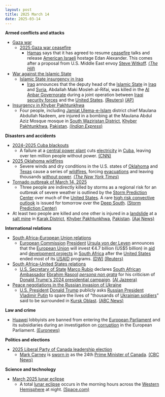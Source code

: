 ```yaml
---
layout: post
title: 2025 March 14
date: 2025-03-14
---
```



**Armed conflicts and attacks**

* [Gaza war](https://en.wikipedia.org/wiki/Gaza_war "Gaza war")
  + [2025 Gaza war ceasefire](https://en.wikipedia.org/wiki/2025_Gaza_war_ceasefire "2025 Gaza war ceasefire")
    - [Hamas](https://en.wikipedia.org/wiki/Hamas "Hamas") says that it has agreed to resume [ceasefire](https://en.wikipedia.org/wiki/Ceasefire "Ceasefire") talks and release [American Israeli](https://en.wikipedia.org/wiki/Israeli_Americans "Israeli Americans") hostage Edan Alexander. This comes after a proposal from U.S. Middle East envoy [Steve Witkoff](https://en.wikipedia.org/wiki/Steve_Witkoff "Steve Witkoff"). [(*The Hill*)](https://thehill.com/policy/international/5194717-hamas-israel-hostages-ceasefire-proposal-gaza/)
* [War against the Islamic State](https://en.wikipedia.org/wiki/War_against_the_Islamic_State "War against the Islamic State")
  + [Islamic State insurgency in Iraq](https://en.wikipedia.org/wiki/Islamic_State_insurgency_in_Iraq_%282017%E2%80%93present%29 "Islamic State insurgency in Iraq (2017–present)")
    - [Iraq](https://en.wikipedia.org/wiki/Iraq "Iraq") announces that the deputy head of the [Islamic State](https://en.wikipedia.org/wiki/Islamic_State_of_Iraq_and_the_Levant "Islamic State of Iraq and the Levant") in [Iraq](https://en.wikipedia.org/wiki/Iraq "Iraq") and [Syria](https://en.wikipedia.org/wiki/Syria "Syria"), Abdallah Maki Mosleh al-Rifai, was killed in the [Al Anbar Governorate](https://en.wikipedia.org/wiki/Al_Anbar_Governorate "Al Anbar Governorate") during a joint operation between [Iraqi security forces](https://en.wikipedia.org/wiki/Iraqi_security_forces "Iraqi security forces") and the [United States](https://en.wikipedia.org/wiki/United_States "United States"). [(Reuters)](https://www.reuters.com/world/middle-east/iraqi-pm-says-islamic-state-leader-iraq-syria-killed-2025-03-14/) [(AP)](https://apnews.com/article/iraq-islamic-state-leader-killed-syria-eb56ab8a4d8c07d0233206fe1bb55a06)
* [Insurgency in Khyber Pakhtunkhwa](https://en.wikipedia.org/wiki/Insurgency_in_Khyber_Pakhtunkhwa "Insurgency in Khyber Pakhtunkhwa")
  + Four people, including [Jamiat Ulema-e-Islam](https://en.wikipedia.org/wiki/Jamiat_Ulema-e-Islam "Jamiat Ulema-e-Islam") district chief Maulana Abdullah Nadeem, are injured in a bombing at the Maulana Abdul Aziz Mosque mosque in [South Waziristan District](https://en.wikipedia.org/wiki/South_Waziristan_District "South Waziristan District"), [Khyber Pakhtunkhwa](https://en.wikipedia.org/wiki/Khyber_Pakhtunkhwa "Khyber Pakhtunkhwa"), [Pakistan](https://en.wikipedia.org/wiki/Pakistan "Pakistan"). [(*Indian Express*)](https://indianexpress.com/article/pakistan/senior-cleric-among-4-worshippers-injured-in-bomb-explosion-at-mosque-in-pakistan-9886693/)

**Disasters and accidents**

* [2024–2025 Cuba blackouts](https://en.wikipedia.org/wiki/2024%E2%80%932025_Cuba_blackouts "2024–2025 Cuba blackouts")
  + A failure at a [central power plant](https://en.wikipedia.org/wiki/Power_station "Power station") cuts [electricity](https://en.wikipedia.org/wiki/Electricity "Electricity") in [Cuba](https://en.wikipedia.org/wiki/Cuba "Cuba"), leaving over ten million people without power. [(CNN)](https://www.cnn.com/2025/03/14/americas/cuba-power-blackout-darkness-intl-hnk/index.html)
* [2025 Oklahoma wildfires](https://en.wikipedia.org/wiki/2025_Oklahoma_wildfires "2025 Oklahoma wildfires")
  + Severe winds and dry conditions in the U.S. states of [Oklahoma](https://en.wikipedia.org/wiki/Oklahoma "Oklahoma") and [Texas](https://en.wikipedia.org/wiki/Texas "Texas") cause a series of [wildfires](https://en.wikipedia.org/wiki/Wildfire "Wildfire"), forcing [evacuations](https://en.wikipedia.org/wiki/Emergency_evacuation "Emergency evacuation") and leaving thousands [without power](https://en.wikipedia.org/wiki/Power_outage "Power outage"). [(*The New York Times*)](https://www.nytimes.com/2025/03/14/us/wildfires-texas-oklahoma.html)
* [Tornado outbreak of March 14, 2025](https://en.wikipedia.org/wiki/Tornado_outbreak_of_March_14%2C_2025 "Tornado outbreak of March 14, 2025")
  + Three people are indirectly killed by storms as a regional risk for an outbreak of severe weather is outlined by the [Storm Prediction Center](https://en.wikipedia.org/wiki/Storm_Prediction_Center "Storm Prediction Center") over much of the [United States](https://en.wikipedia.org/wiki/United_States "United States"). A rare [high risk convective outlook](https://en.wikipedia.org/wiki/List_of_Storm_Prediction_Center_high_risk_days "List of Storm Prediction Center high risk days") is issued for tomorrow over the [Deep South](https://en.wikipedia.org/wiki/Deep_South "Deep South"). [(Storm Prediction Center)](https://www.spc.noaa.gov/products/outlook/archive/2025/day2otlk_20250314_1730.html)
* At least two people are killed and one other is injured in a [landslide](https://en.wikipedia.org/wiki/Landslide "Landslide") at a [salt mine](https://en.wikipedia.org/wiki/Salt_mining "Salt mining") in [Karak District](https://en.wikipedia.org/wiki/Karak_District "Karak District"), [Khyber Pakhtunkhwa](https://en.wikipedia.org/wiki/Khyber_Pakhtunkhwa "Khyber Pakhtunkhwa"), [Pakistan](https://en.wikipedia.org/wiki/Pakistan "Pakistan"). [(Aaj News)](https://english.aaj.tv/news/330407074/two-died-one-injured-in-landslide-at-karaks-salt-mine)

**International relations**

* [South Africa–European Union relations](https://en.wikipedia.org/wiki/South_Africa%E2%80%93European_Union_relations "South Africa–European Union relations")
  + [European Commission](https://en.wikipedia.org/wiki/European_Commission "European Commission") [President](https://en.wikipedia.org/wiki/President_of_the_European_Commission "President of the European Commission") [Ursula von der Leyen](https://en.wikipedia.org/wiki/Ursula_von_der_Leyen "Ursula von der Leyen") announces that the [European Union](https://en.wikipedia.org/wiki/European_Union "European Union") will invest €4.7 billion (US$5 billion) in [aid](https://en.wikipedia.org/wiki/Aid "Aid") and [development projects](https://en.wikipedia.org/wiki/UNDP_South_Africa "UNDP South Africa") in [South Africa](https://en.wikipedia.org/wiki/South_Africa "South Africa") after the [United States](https://en.wikipedia.org/wiki/United_States "United States") ended most of its [USAID](https://en.wikipedia.org/wiki/USAID "USAID") programs. [(DW)](https://www.dw.com/en/eu-to-invest-5bn-in-south-africa-after-us-aid-withdrawal/a-71915894) [(Reuters)](https://www.reuters.com/world/africa/european-union-announces-47-billion-euro-investment-package-south-africa-2025-03-13/)
* [South Africa–United States relations](https://en.wikipedia.org/wiki/South_Africa%E2%80%93United_States_relations "South Africa–United States relations")
  + [U.S. Secretary of State](https://en.wikipedia.org/wiki/U.S._Secretary_of_State "U.S. Secretary of State") [Marco Rubio](https://en.wikipedia.org/wiki/Marco_Rubio "Marco Rubio") declares [South African Ambassador](https://en.wikipedia.org/wiki/South_African_Ambassador_to_the_United_States "South African Ambassador to the United States") [Ebrahim Rasool](https://en.wikipedia.org/wiki/Ebrahim_Rasool "Ebrahim Rasool") *[persona non grata](https://en.wikipedia.org/wiki/Persona_non_grata "Persona non grata")* for his criticism of [Donald Trump's 2024 presidential campaign](https://en.wikipedia.org/wiki/Donald_Trump_2024_presidential_campaign "Donald Trump 2024 presidential campaign"). [(Al Jazeera)](https://www.aljazeera.com/news/2025/3/14/us-expels-south-african-ambassador-over-criticism-of-trump)
* [Peace negotiations in the Russian invasion of Ukraine](https://en.wikipedia.org/wiki/Peace_negotiations_in_the_Russian_invasion_of_Ukraine "Peace negotiations in the Russian invasion of Ukraine")
  + [U.S. President](https://en.wikipedia.org/wiki/U.S._President "U.S. President") [Donald Trump](https://en.wikipedia.org/wiki/Donald_Trump "Donald Trump") publicly asks [Russian President](https://en.wikipedia.org/wiki/Russian_President "Russian President") [Vladimir Putin](https://en.wikipedia.org/wiki/Vladimir_Putin "Vladimir Putin") to spare the lives of "thousands of [Ukrainian soldiers](https://en.wikipedia.org/wiki/Ukrainian_Armed_Forces "Ukrainian Armed Forces")" said to be surrounded in [Kursk Oblast](https://en.wikipedia.org/wiki/Kursk_Oblast "Kursk Oblast"). [(ABC News)](https://abcnews.go.com/International/vladimir-putin-ukraine-surrender-after-donald-trump-calls/story?id=119801808)

**Law and crime**

* [Huawei](https://en.wikipedia.org/wiki/Huawei "Huawei") lobbyists are banned from entering the [European Parliament](https://en.wikipedia.org/wiki/European_Parliament "European Parliament") and its subsidiaries during an investigation on [corruption](https://en.wikipedia.org/wiki/Corruption "Corruption") in the European Parliament. [(Euronews)](https://www.euronews.com/my-europe/2025/03/14/huawei-lobbyists-barred-temporarily-from-the-european-parliament)

**Politics and elections**

* [2025 Liberal Party of Canada leadership election](https://en.wikipedia.org/wiki/2025_Liberal_Party_of_Canada_leadership_election "2025 Liberal Party of Canada leadership election")
  + [Mark Carney](https://en.wikipedia.org/wiki/Mark_Carney "Mark Carney") is [sworn in](https://en.wikipedia.org/wiki/Oath_of_office#Canada "Oath of office") as the 24th [Prime Minister of Canada](https://en.wikipedia.org/wiki/Prime_Minister_of_Canada "Prime Minister of Canada"). [(CBC News)](https://www.cbc.ca/news/politics/carney-swearing-in-pm-cabinet-1.7482871)

**Science and technology**

* [March 2025 lunar eclipse](https://en.wikipedia.org/wiki/March_2025_lunar_eclipse "March 2025 lunar eclipse")
  + A total [lunar eclipse](https://en.wikipedia.org/wiki/Lunar_eclipse "Lunar eclipse") occurs in the morning hours across the [Western Hemisphere](https://en.wikipedia.org/wiki/Western_Hemisphere "Western Hemisphere") at night. [(Space.com)](https://www.space.com/total-lunar-eclipse-tonight-march-2025-visibility-tips)
